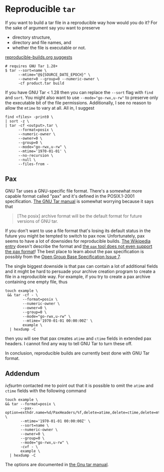 # Reproducible `tar`

If you want to build a tar file in a reproducible way how would you do it? 
For the sake of argument say you want to preserve

* directory structure,
* directory and file names, and
* whether the file is executable or not.

[reproducible-builds.org
suggests](https://reproducible-builds.org/docs/archives/)

    # requires GNU Tar 1.28+
    $ tar --sort=name \
          --mtime="@${SOURCE_DATE_EPOCH}" \
          --owner=0 --group=0 --numeric-owner \
          -cf product.tar build

If you have GNU Tar < 1.28 then you can replace the `--sort` flag with
`find` and `sort`.  You might also want to use `--mode="go-rwx,u-rw"` to
preserve only the executable bit of the file permissions.  Additionally, I
see no reason to allow the `mtime` to vary at all.  All in, I suggest

    find <files> -print0 \
    | sort -z \
    | tar -cf <output>.tar \
          --format=posix \
          --numeric-owner \
          --owner=0 \
          --group=0 \
          --mode="go-rwx,u-rw" \
          --mtime='1970-01-01' \
          --no-recursion \
          --null \
          --files-from -

## Pax

GNU Tar uses a GNU-specific file format.   There's a somewhat more capable
format called "pax" and it's defined in the POSIX.1-2001 specification. 
[The GNU Tar
manual](https://www.gnu.org/software/tar/manual/html_node/Formats.html#SEC134)
is somewhat worrying because it says that

> [The posix] archive format will be the default format for future versions
> of GNU tar.

If you don't want to use a file format that's losing its default status in
the future you might be tempted to switch to pax now.  Unfortunately, pax
seems to have a lot of downsides for reproducible builds.  [The Wikipedia
entry](https://en.wikipedia.org/wiki/Tar_(computing)) doesn't describe the
format and [the `pax` tool does not even support the pax
format](https://en.wikipedia.org/wiki/Pax_(Unix)#Format_support)!  The best
place to learn about the pax specification is possibly from the [Open Group
Base Specification Issue
7](http://pubs.opengroup.org/onlinepubs/9699919799/utilities/pax.html).

The single biggest downside is that pax can contain a lot of additional
fields and it might be hard to persuade your archive creation program to
create a file in a reproducible way.  For example, if you try to create a
pax archive containing one empty file, thus

    touch example \
     && tar -cf - \
            --format=posix \
            --numeric-owner \
            --owner=0 \
            --group=0 \
            --mode="go-rwx,u-rw" \
            --mtime='1970-01-01 00:00:00Z' \
            example \
      | hexdump -C

then you will see that pax creates `atime` and `ctime` fields in extended
pax headers.  I cannot find any way to tell GNU Tar to turn these off.

In conclusion, reproducible builds are currently best done with GNU Tar
format.

## Addendum

*ivfsurtm* contacted me to point out that it is possible to omit the
 `atime` and `ctime` fields with the following command

```
touch example \
&& tar --format=posix \
       --pax-option=exthdr.name=%d/PaxHeaders/%f,delete=atime,delete=ctime,delete=mtime \
       --mtime='1970-01-01 00:00:00Z' \
       --sort=name \
       --numeric-owner \
       --owner=0 \
       --group=0 \
       --mode="go-rwx,u-rw" \
       -cvf - \
       example \
  | hexdump -C
```

The options are documented in [the Gnu tar
manual](https://www.gnu.org/software/tar/manual/html_section/tar_70.html).
